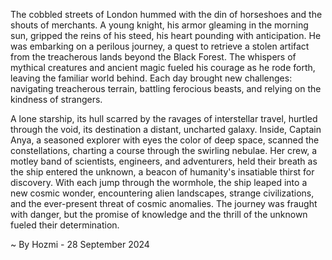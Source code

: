 
The cobbled streets of London hummed with the din of horseshoes and the shouts of merchants. A young knight, his armor gleaming in the morning sun, gripped the reins of his steed, his heart pounding with anticipation. He was embarking on a perilous journey, a quest to retrieve a stolen artifact from the treacherous lands beyond the Black Forest. The whispers of mythical creatures and ancient magic fueled his courage as he rode forth, leaving the familiar world behind. Each day brought new challenges: navigating treacherous terrain, battling ferocious beasts, and relying on the kindness of strangers.

A lone starship, its hull scarred by the ravages of interstellar travel, hurtled through the void, its destination a distant, uncharted galaxy. Inside, Captain Anya, a seasoned explorer with eyes the color of deep space, scanned the constellations, charting a course through the swirling nebulae. Her crew, a motley band of scientists, engineers, and adventurers, held their breath as the ship entered the unknown, a beacon of humanity's insatiable thirst for discovery. With each jump through the wormhole, the ship leaped into a new cosmic wonder, encountering alien landscapes, strange civilizations, and the ever-present threat of cosmic anomalies. The journey was fraught with danger, but the promise of knowledge and the thrill of the unknown fueled their determination. 

~ By Hozmi - 28 September 2024

